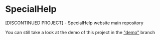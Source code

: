 # SpecialHelp
[DISCONTINUED PROJECT] - SpecialHelp website main repository

You can still take a look at the demo of this project in the ["demo"](https://github.com/QwertygidQ/SpecialHelp/tree/demo) branch
